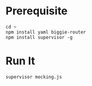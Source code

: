 Prerequisite
============

    cd ~
    npm install yaml biggie-router
    npm install supervisor -g

Run It
======

    supervisor mocking.js